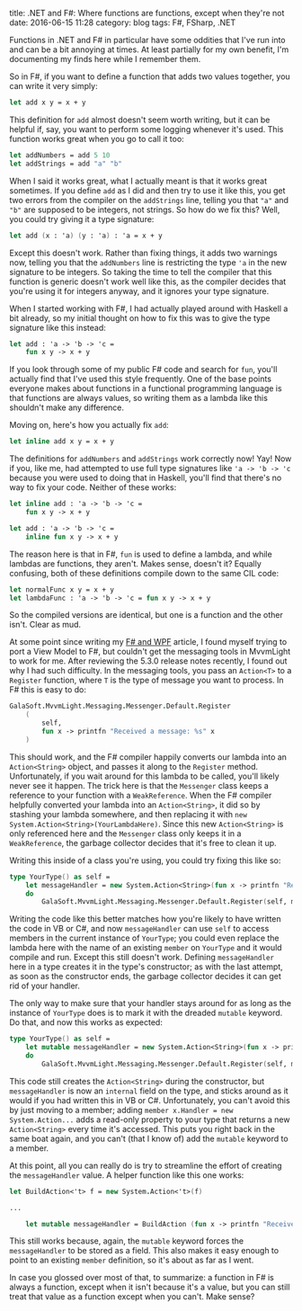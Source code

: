 title: .NET and F#: Where functions are functions, except when they're not
date: 2016-06-15 11:28
category: blog
tags: F#, FSharp, .NET

Functions in .NET and F# in particular have some oddities that I've run into and
can be a bit annoying at times. At least partially for my own benefit, I'm
documenting my finds here while I remember them.

<!-- more -->

So in F#, if you want to define a function that adds two values together, you
can write it very simply:

```FSharp
let add x y = x + y
```

This definition for `add` almost doesn't seem worth writing, but it can be
helpful if, say, you want to perform some logging whenever it's used. This
function works great when you go to call it too:

```FSharp
let addNumbers = add 5 10
let addStrings = add "a" "b"
```

When I said it works great, what I actually meant is that it works great
sometimes. If you define `add` as I did and then try to use it like this, you
get two errors from the compiler on the `addStrings` line, telling you that
`"a"` and `"b"` are supposed to be integers, not strings. So how do we fix this?
Well, you could try giving it a type signature:

```FSharp
let add (x : 'a) (y : 'a) : 'a = x + y
```

Except this doesn't work. Rather than fixing things, it adds two warnings now,
telling you that the `addNumbers` line is restricting the type `'a` in the new
signature to be integers. So taking the time to tell the compiler that this
function is generic doesn't work well like this, as the compiler decides that
you're using it for integers anyway, and it ignores your type signature.

When I started working with F#, I had actually played around with Haskell a bit
already, so my initial thought on how to fix this was to give the type signature
like this instead:

```FSharp
let add : 'a -> 'b -> 'c =
    fun x y -> x + y
```

If you look through some of my public F# code and search for `fun`, you'll
actually find that I've used this style frequently. One of the base points
everyone makes about functions in a functional programming language is that
functions are always values, so writing them as a lambda like this shouldn't
make any difference.

Moving on, here's how you actually fix `add`:

```FSharp
let inline add x y = x + y
```

The definitions for `addNumbers` and `addStrings` work correctly now! Yay! Now
if you, like me, had attempted to use full type signatures like `'a -> 'b -> 'c`
because you were used to doing that in Haskell, you'll find that there's no way
to fix your code. Neither of these works:

```FSharp
let inline add : 'a -> 'b -> 'c =
    fun x y -> x + y

let add : 'a -> 'b -> 'c =
    inline fun x y -> x + y
```

The reason here is that in F#, `fun` is used to define a lambda, and while
lambdas are functions, they aren't. Makes sense, doesn't it? Equally confusing,
both of these definitions compile down to the same CIL code:

```FSharp
let normalFunc x y = x + y
let lambdaFunc : 'a -> 'b -> 'c = fun x y -> x + y
```

So the compiled versions are identical, but one is a function and the other
isn't. Clear as mud.

At some point since writing my [F# and WPF][fsharp-and-wpf] article, I found
myself trying to port a View Model to F#, but couldn't get the messaging tools
in MvvmLight to work for me. After reviewing the 5.3.0 release notes recently, I
found out why I had such difficulty. In the messaging tools, you pass an
`Action<T>` to a `Register` function, where `T` is the type of message you want
to process. In F# this is easy to do:

```FSharp
GalaSoft.MvvmLight.Messaging.Messenger.Default.Register
    (
        self,
        fun x -> printfn "Received a message: %s" x
    )
```

This should work, and the F# compiler happily converts our lambda into an
`Action<String>` object, and passes it along to the `Register` method.
Unfortunately, if you wait around for this lambda to be called, you'll likely
never see it happen. The trick here is that the `Messenger` class keeps a
reference to your function with a `WeakReference`. When the F# compiler
helpfully converted your lambda into an `Action<String>`, it did so by stashing
your lambda somewhere, and then replacing it with `new
System.Action<String>(YourLambdaHere)`. Since this new `Action<String>` is only
referenced here and the `Messenger` class only keeps it in a `WeakReference`,
the garbage collector decides that it's free to clean it up.

Writing this inside of a class you're using, you could try fixing this like so:

```FSharp
type YourType() as self =
    let messageHandler = new System.Action<String>(fun x -> printfn "Received a message: %s" x)
    do
        GalaSoft.MvvmLight.Messaging.Messenger.Default.Register(self, messageHandler)
```

Writing the code like this better matches how you're likely to have written the
code in VB or C#, and now `messageHandler` can use `self` to access members in
the current instance of `YourType`; you could even replace the lambda here with
the name of an existing `member` on `YourType` and it would compile and run.
Except this still doesn't work. Defining `messageHandler` here in a type creates
it in the type's constructor; as with the last attempt, as soon as the
constructor ends, the garbage collector decides it can get rid of your handler.

The only way to make sure that your handler stays around for as long as the
instance of `YourType` does is to mark it with the dreaded `mutable` keyword. Do
that, and now this works as expected:

```FSharp
type YourType() as self =
    let mutable messageHandler = new System.Action<String>(fun x -> printfn "Received a message: %s" x)
    do
        GalaSoft.MvvmLight.Messaging.Messenger.Default.Register(self, messageHandler)
```

This code still creates the `Action<String>` during the constructor, but
`messageHandler` is now an `internal` field on the type, and sticks around as it
would if you had written this in VB or C#. Unfortunately, you can't avoid this
by just moving to a member; adding `member x.Handler = new System.Action...`
adds a read-only property to your type that returns a new `Action<String>` every
time it's accessed. This puts you right back in the same boat again, and you
can't (that I know of) add the `mutable` keyword to a member.

At this point, all you can really do is try to streamline the effort of creating
the `messageHandler` value. A helper function like this one works:

```FSharp
let BuildAction<'t> f = new System.Action<'t>(f)

...

    let mutable messageHandler = BuildAction (fun x -> printfn "Received a message: %s" x)
```

This still works because, again, the `mutable` keyword forces the
`messageHandler` to be stored as a field. This also makes it easy enough to
point to an existing `member` definition, so it's about as far as I went.

In case you glossed over most of that, to summarize: a function in F# is always
a function, except when it isn't because it's a value, but you can still treat
that value as a function except when you can't. Make sense?

[fsharp-and-wpf]: {filename}2014-12-18-FSharp-and-WPF.md
